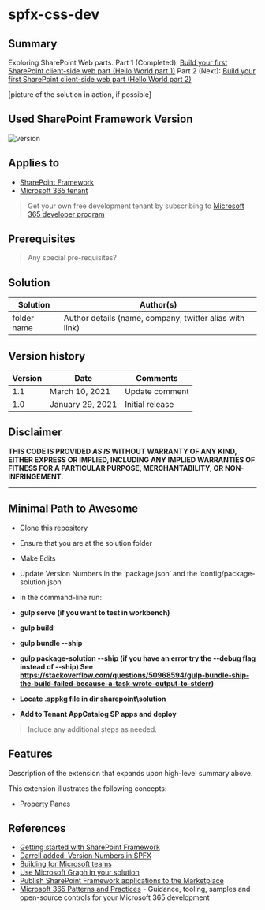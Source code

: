 # spfx-css-dev

## Summary

Exploring SharePoint Web parts.
Part 1 (Completed):
[Build your first SharePoint client-side web part (Hello World part 1)](https://docs.microsoft.com/en-us/sharepoint/dev/spfx/web-parts/get-started/build-a-hello-world-web-part)
Part 2 (Next):
[Build your first SharePoint client-side web part (Hello World part 2)](https://docs.microsoft.com/en-us/sharepoint/dev/spfx/web-parts/get-started/connect-to-sharepoint)

[picture of the solution in action, if possible]

## Used SharePoint Framework Version

![version](https://img.shields.io/npm/v/@microsoft/sp-component-base/latest?color=green)

## Applies to

- [SharePoint Framework](https://aka.ms/spfx)
- [Microsoft 365 tenant](https://docs.microsoft.com/en-us/sharepoint/dev/spfx/set-up-your-developer-tenant)

> Get your own free development tenant by subscribing to [Microsoft 365 developer program](http://aka.ms/o365devprogram)

## Prerequisites

> Any special pre-requisites?

## Solution

Solution|Author(s)
--------|---------
folder name | Author details (name, company, twitter alias with link)

## Version history

Version|Date|Comments
-------|----|--------
1.1|March 10, 2021|Update comment
1.0|January 29, 2021|Initial release

## Disclaimer

**THIS CODE IS PROVIDED *AS IS* WITHOUT WARRANTY OF ANY KIND, EITHER EXPRESS OR IMPLIED, INCLUDING ANY IMPLIED WARRANTIES OF FITNESS FOR A PARTICULAR PURPOSE, MERCHANTABILITY, OR NON-INFRINGEMENT.**

---

## Minimal Path to Awesome

- Clone this repository
- Ensure that you are at the solution folder
- Make Edits
- Update Version Numbers in the ‘package.json’ and the ‘config/package-solution.json’  
- in the command-line run:

- **gulp serve (if you want to test in workbench)**
- **gulp build**
- **gulp bundle --ship**
- **gulp package-solution --ship (if you have an error try the --debug flag instead of --ship) See https://stackoverflow.com/questions/50968594/gulp-bundle-ship-the-build-failed-because-a-task-wrote-output-to-stderr)**
- **Locate .sppkg file in dir sharepoint\solution**
- **Add to Tenant AppCatalog SP apps and deploy**

> Include any additional steps as needed.

## Features

Description of the extension that expands upon high-level summary above.

This extension illustrates the following concepts:

- Property Panes

## References

- [Getting started with SharePoint Framework](https://docs.microsoft.com/en-us/sharepoint/dev/spfx/set-up-your-developer-tenant)
- [Darrell added: Version Numbers in SPFX](https://n8d.at/how-to-version-new-sharepoint-framework-projects)
- [Building for Microsoft teams](https://docs.microsoft.com/en-us/sharepoint/dev/spfx/build-for-teams-overview)
- [Use Microsoft Graph in your solution](https://docs.microsoft.com/en-us/sharepoint/dev/spfx/web-parts/get-started/using-microsoft-graph-apis)
- [Publish SharePoint Framework applications to the Marketplace](https://docs.microsoft.com/en-us/sharepoint/dev/spfx/publish-to-marketplace-overview)
- [Microsoft 365 Patterns and Practices](https://aka.ms/m365pnp) - Guidance, tooling, samples and open-source controls for your Microsoft 365 development
